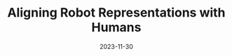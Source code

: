 ---
title: Aligning Robot Representations with Humans
external_link: https://arxiv.org/pdf/2302.01928.pdf
authors:
- Andreea Bobu*
- <span style="color:white">Andi Peng*</span>
- Pulkit Agrawal
- Julie A. Shah
- Anca D. Dragan
date: "2023-11-30"
doi: ""

# Schedule page publish date (NOT publication's date).
publishDate: "2017-01-01T00:00:00Z"

# Publication type.
# Legend: 0 = Uncategorized; 1 = Conference paper; 2 = Workshop paper; 3 = Journal article;
# 4 = Preprint / Working Paper; 5 = Technical Report; 6 = Book; 7 = Book section;
# 8 = Thesis; 9 = Patent
publication_types: ["1","2"]

# Publication name and optional abbreviated publication name.
publication:
publication_short:

abstract:

# Summary. An optional shortened abstract.
summary: HRI 2024 <br> ICRA Workshop on Collaborative Robots and Work of the Future, 2022 <br> RSS Workshop on Social Intelligence in Humans and Robot, 2022 <br> NeurIPS Workshop on ML Safety, 2022

tags:
#- Source Themes
- Workshop
- Conference
featured: false

links:
url_pdf: https://arxiv.org/pdf/2302.01928.pdf
url_code: ''
url_dataset: ''
url_poster: ''
url_project: ''
url_slides: ''
url_source: ''
url_video: ''

# Featured image
# To use, add an image named `featured.jpg/png` to your page's folder. 
image:
  caption: ""
  focal_point: ""
  preview_only: false

# Associated Projects (optional).
#   Associate this publication with one or more of your projects.
#   Simply enter your project's folder or file name without extension.
#   E.g. `internal-project` references `content/project/internal-project/index.md`.
#   Otherwise, set `projects: []`.
projects: []

# Slides (optional).
#   Associate this publication with Markdown slides.
#   Simply enter your slide deck's filename without extension.
#   E.g. `slides: "example"` references `content/slides/example/index.md`.
#   Otherwise, set `slides: ""`.
slides: ""
---